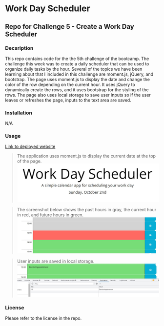 # Work Day Scheduler
## Repo for Challenge 5 - Create a Work Day Scheduler

### Decsription

This repo contains code for the the 5th challenge of the bootcamp. The challenge this week was to create a daily scheduler that can be used to organize daily tasks by the hour. Several of the topics we have been learning about that I included in this challenge are moment.js, jQuery, and bootstrap. The page uses moment.js to display the date and change the color of the row depending on the current hour. It uses jQuery to dynamically create the rows, and it uses bootstrap for the styling of the rows. The page also uses local storage to save user inputs so if the user leaves or refreshes the page, inputs to the text area are saved.

### Installation

N/A

### Usage

[Link to deployed website](https://mjkonkel.github.io/C5-work-day-scheduler/)

>The application uses moment.js to display the current date at the top of the page.
![image of current date shown on the page](./assets/images/day.jpg)

>The screenshot below shows the past hours in gray, the current hour in red, and future hours in green.
![showing the color change based on the current hour](./assets/images/hours.jpg)

>User inputs are saved in local storage.
![showing user input saved in local storage](./assets/images/dentist.jpg)

### License

Please refer to the license in the repo.
